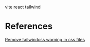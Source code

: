 vite react tailwind

# References

[Remove tailwindcss warning in css files](https://stackoverflow.com/questions/47607602/how-to-add-a-tailwind-css-rule-to-css-checker)
